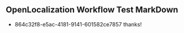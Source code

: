 ## OpenLocalization Workflow Test MarkDown
* 864c32f8-e5ac-4181-9141-601582ce7857 thanks!

<!--HONumber=Aug16_HO3-->


